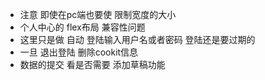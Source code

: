 - 注意 即使在pc端也要使 限制宽度的大小
- 个人中心的 flex布局 兼容性问题
- 这里只是做 自动 登陆输入用户名或者密码 登陆还是要过期的
- 一旦 退出登陆 删除cookit信息 
- 数据的提交 看是否需要 添加草稿功能